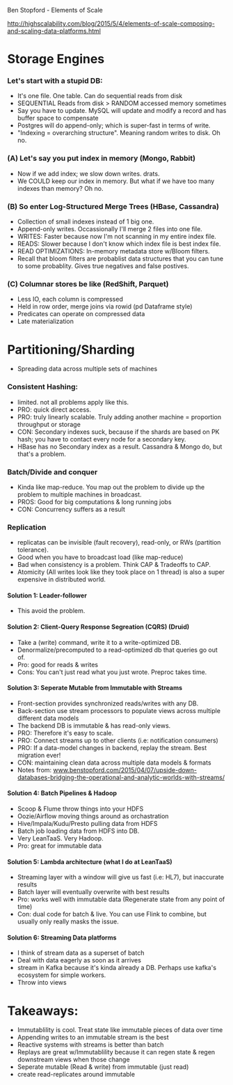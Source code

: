 Ben Stopford - Elements of Scale

http://highscalability.com/blog/2015/5/4/elements-of-scale-composing-and-scaling-data-platforms.html

# Storage Engines
### Let's start with a stupid DB:
* It's one file. One table. Can do sequential reads from disk
* SEQUENTIAL Reads from disk > RANDOM accessed memory sometimes
* Say you have to update. MySQL will update and modify a record and has buffer space to compensate
* Postgres will do append-only; which is super-fast in terms of write.
* "Indexing = overarching structure". Meaning random writes to disk. Oh no.

### (A) Let's say you put index in memory (Mongo, Rabbit)
* Now if we add index; we slow down writes. drats.
* We COULD keep our index in memory. But what if we have too many indexes than memory? Oh no.

### (B) So enter Log-Structured Merge Trees (HBase, Cassandra)
* Collection of small indexes instead of 1 big one.
* Append-only writes. Occassionally I'll merge 2 files into one file.
* WRITES: Faster because now I'm not scanning in my entire index file.
* READS: Slower because I don't know which index file is best index file.
* READ OPTIMIZATIONS: In-memory metadata store w/Bloom filters.
* Recall that bloom filters are probablist data structures that you can tune to some probablity. Gives true negatives and false postives.

### (C) Columnar stores be like (RedShift, Parquet)
* Less IO, each column is compressed
* Held in row order, merge joins via rowid (pd Dataframe style)
* Predicates can operate on compressed data
* Late materialization

# Partitioning/Sharding
* Spreading data across multiple sets of machines

### Consistent Hashing:
* limited. not all problems apply like this.
* PRO: quick direct access. 
* PRO: truly linearly scalable. Truly adding another machine = proportion throughput or storage
* CON: Secondary indexes suck, because if the shards are based on PK hash; you have to contact every node for a secondary key.
* HBase has no Secondary index as a result. Cassandra & Mongo do, but that's a problem.

### Batch/Divide and conquer
* Kinda like map-reduce. You map out the problem to divide up the problem to multiple machines in broadcast.
* PROS: Good for big computations & long running jobs
* CON: Concurrency suffers as a result

### Replication
* replicatas can be invisible (fault recovery), read-only, or RWs (partition tolerance).
* Good when you have to broadcast load (like map-reduce)
* Bad when consistency is a problem. Think CAP & Tradeoffs to CAP.
* Atomicity (All writes look like they took place on 1 thread) is also a super expensive in distributed world.

#### Solution 1: Leader-follower
* This avoid the problem.

#### Solution 2: Client-Query Response Segreation (CQRS) (Druid)
* Take a (write) command, write it to a write-optimized DB.
* Denormalize/precomputed to a read-optimized db that queries go out of.
* Pro: good for reads & writes
* Cons: You can't just read what you just wrote. Preproc takes time.

#### Solution 3: Seperate Mutable from Immutable with Streams
* Front-section provides synchronized reads/writes with any DB. 
* Back-section use stream processors to populate views across multiple different data models 
* The backend DB is immutable & has read-only views. 
* PRO: Therefore it's easy to scale.
* PRO: Connect streams up to other clients (i.e: notification consumers)
* PRO: If a data-model changes in backend, replay the stream. Best migration ever!
* CON: maintaining clean data across multiple data models & formats
* Notes from: www.benstopford.com/2015/04/07/upside-down-databases-bridging-the-operational-and-analytic-worlds-with-streams/

#### Solution 4: Batch Pipelines & Hadoop
* Scoop & Flume throw things into your HDFS
* Oozie/Airflow moving things around as orchastration
* Hive/Impala/Kudu/Presto pulling data from HDFS
* Batch job loading data from HDFS into DB.
* Very LeanTaaS. Very Hadoop.
* Pro: great for immutable data

#### Solution 5: Lambda architecture (what I do at LeanTaaS)
* Streaming layer with a window will give us fast (i.e: HL7), but inaccurate results
* Batch layer will eventually overwrite with best results 
* Pro: works well with immutable data (Regenerate state from any point of time)
* Con: dual code for batch & live. You can use Flink to combine, but usually only really masks the issue.

#### Solution 6: Streaming Data platforms
* I think of stream data as a superset of batch
* Deal with data eagerly as soon as it arrives
* stream in Kafka because it's kinda already a DB. Perhaps use kafka's ecosystem for simple workers.
* Throw into views

# Takeaways:
* Immutablility is cool. Treat state like immutable pieces of data over time
* Appending writes to an immutable stream is the best
* Reactive systems with streams is better than batch
* Replays are great w/Immutablility because it can regen state & regen downstream views when those change
* Seperate mutable (Read & write) from immutable (just read)
* create read-replicates around immutable